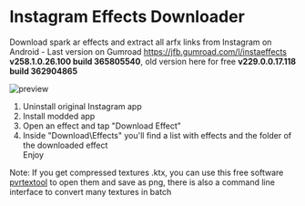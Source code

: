 
# Instagram Effects Downloader
Download spark ar effects and extract all arfx links from Instagram on Android - Last version on Gumroad https://jfb.gumroad.com/l/instaeffects **v258.1.0.26.100 build 365805540**, old version here for free **v229.0.0.17.118 build 362904865**


![preview](https://i.ibb.co/6wNjbFj/20210612-021044.jpg)  
1) Uninstall original Instagram app
2) Install modded app
3) Open an effect and tap "Download Effect"
4) Inside "Download\Effects\" you'll find a list with effects and the folder of the downloaded effect  
Enjoy

Note: If you get compressed textures .ktx, you can use this free software [pvrtextool](https://developer.imaginationtech.com/pvrtextool/) to open them and save as png, there is also a command line interface to convert many textures in batch
